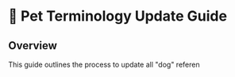 # 🐾 Pet Terminology Update Guide

## Overview

This guide outlines the process to update all "dog" referen